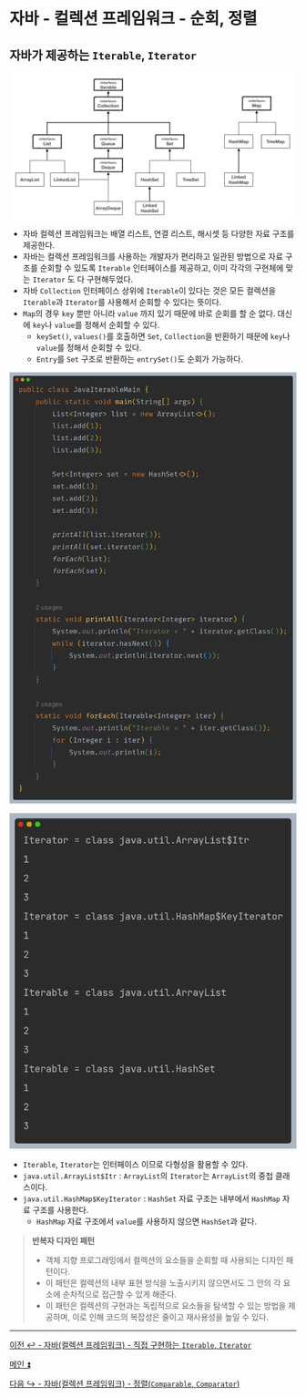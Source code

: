 # 자바 - 컬렉션 프레임워크 - 순회, 정렬

## 자바가 제공하는 `Iterable`, `Iterator`

![img_30.png](image/img_30.png)

- 자바 컬렉션 프레임워크는 배열 리스트, 연결 리스트, 해시셋 등 다양한 자료 구조를 제공한다.
- 자바는 컬렉션 프레임워크를 사용하는 개발자가 편리하고 일관된 방법으로 자료 구조를 순회할 수 있도록 `Iterable` 인터페이스를 제공하고, 
    이미 각각의 구현체에 맞는 `Iterator` 도 다 구현해두었다.
- 자바 `Collection` 인터페이스 상위에 `Iterable`이 있다는 것은 모든 컬렉션을 `Iterable`과 `Iterator`를 사용해서 순회할 수 있다는 뜻이다.
- `Map`의 경우 `key` 뿐만 아니라 `value` 까지 있기 때문에 바로 순회를 할 순 없다. 대신에 `key`나 `value`를 정해서 순회할 수 있다.
  - `keySet()`, `values()`를 호출하면 `Set`, `Collection`을 반환하기 때문에 `key`나 `value`를 정해서 순회할 수 있다.
  - `Entry`를 `Set` 구조로 반환하는 `entrySet()`도 순회가 가능하다.

![img_31.png](image/img_31.png)

![img_32.png](image/img_32.png)

- `Iterable`, `Iterator`는 인터페이스 이므로 다형성을 활용할 수 있다.
- `java.util.ArrayList$Itr` : `ArrayList`의 `Iterator`는 `ArrayList`의 중첩 클래스이다.
- `java.util.HashMap$KeyIterator` : `HashSet` 자료 구조는 내부에서 `HashMap` 자료 구조를 사용한다.
  - `HashMap` 자료 구조에서 `value`를 사용하지 않으면 `HashSet`과 같다.

> **반복자 디자인 패턴**
> 
> - 객체 지향 프로그래밍에서 컬렉션의 요소들을 순회할 때 사용되는 디자인 패턴이다.
> - 이 패턴은 컬렉션의 내부 표현 방식을 노출시키지 않으면서도 그 안의 각 요소에 순차적으로 접근할 수 있게 해준다.
> - 이 패턴은 컬렉션의 구현과는 독립적으로 요소들을 탐색할 수 있는 방법을 제공하며, 이로 인해 코드의 복잡성은 줄이고 재사용성을 높일 수 있다.

---

[이전 ↩️ - 자바(컬렉션 프레임워크) - 직접 구현하는 `Iterable`, `Iterator`]()

[메인 ⏫](https://github.com/genesis12345678/TIL/blob/main/Java/mid_2/Main.md)

[다음 ↪️ - 자바(컬렉션 프레임워크) - 정렬(`Comparable`, `Comparator`)]()